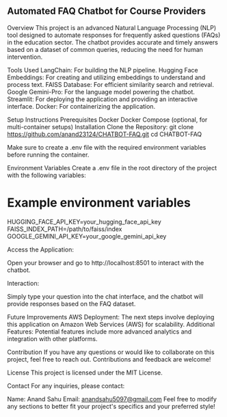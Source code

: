 ## Automated FAQ Chatbot for Course Providers
Overview
This project is an advanced Natural Language Processing (NLP) tool designed to automate responses for frequently asked questions (FAQs) in the education sector. The chatbot provides accurate and timely answers based on a dataset of common queries, reducing the need for human intervention.

Tools Used
LangChain: For building the NLP pipeline.
Hugging Face Embeddings: For creating and utilizing embeddings to understand and process text.
FAISS Database: For efficient similarity search and retrieval.
Google Gemini-Pro: For the language model powering the chatbot.
Streamlit: For deploying the application and providing an interactive interface.
Docker: For containerizing the application.

Setup Instructions
Prerequisites
Docker
Docker Compose (optional, for multi-container setups)
Installation
Clone the Repository:
git clone https://github.com/anand23124/CHATBOT-FAQ.git
cd CHATBOT-FAQ

Make sure to create a .env file with the required environment variables before running the container.

Environment Variables
Create a .env file in the root directory of the project with the following variables:

# Example environment variables
HUGGING_FACE_API_KEY=your_hugging_face_api_key
FAISS_INDEX_PATH=/path/to/faiss/index
GOOGLE_GEMINI_API_KEY=your_google_gemini_api_key

Access the Application:

Open your browser and go to http://localhost:8501 to interact with the chatbot.

Interaction:

Simply type your question into the chat interface, and the chatbot will provide responses based on the FAQ dataset.


Future Improvements
AWS Deployment: The next steps involve deploying this application on Amazon Web Services (AWS) for scalability.
Additional Features: Potential features include more advanced analytics and integration with other platforms.

Contribution
If you have any questions or would like to collaborate on this project, feel free to reach out. Contributions and feedback are welcome!

License
This project is licensed under the MIT License.

Contact
For any inquiries, please contact:

Name: Anand Sahu
Email: anandsahu5097@gmail.com
Feel free to modify any sections to better fit your project's specifics and your preferred style!







